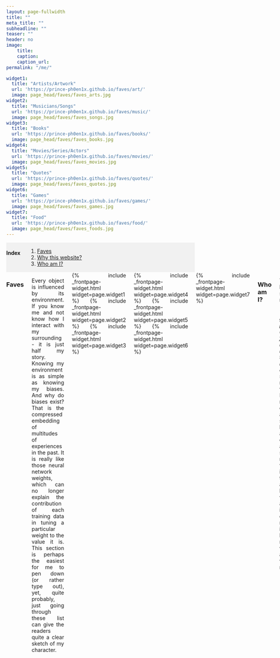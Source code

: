 ```yaml
---
layout: page-fullwidth
title: ""
meta_title: ""
subheadline: ""
teaser: ""
header: no
image:
    title: 
    caption: 
    caption_url:
permalink: "/me/"

widget1:
  title: "Artists/Artwork"
  url: 'https://prince-ph0en1x.github.io/faves/art/'
  image: page_head/faves/faves_arts.jpg
widget2:
  title: "Musicians/Songs"
  url: 'https://prince-ph0en1x.github.io/faves/music/'
  image: page_head/faves/faves_songs.jpg
widget3:
  title: "Books"
  url: 'https://prince-ph0en1x.github.io/faves/books/'
  image: page_head/faves/faves_books.jpg
widget4:
  title: "Movies/Series/Actors"
  url: 'https://prince-ph0en1x.github.io/faves/movies/'
  image: page_head/faves/faves_movies.jpg
widget5:
  title: "Quotes"
  url: 'https://prince-ph0en1x.github.io/faves/quotes/'
  image: page_head/faves/faves_quotes.jpg
widget6:
  title: "Games"
  url: 'https://prince-ph0en1x.github.io/faves/games/'
  image: page_head/faves/faves_games.jpg
widget7:
  title: "Food"
  url: 'https://prince-ph0en1x.github.io/faves/food/'
  image: page_head/faves/faves_foods.jpg
---
```


<div class="medium-12 medium-pull-0 columns" markdown="1" style='background-color:rgba(0, 0, 0, 0.0470588); text-align: left;'>

#### Index <a name="toc"></a>
1. [Faves](#faves)
2. [Why this website?](#siteintro)
3. [Who am I?](#whoami)
</div>

<div class="medium-12 medium-pull-0 columns" markdown="1" style='text-align: justify;'>

### Faves <a name="faves"></a>

Every object is influenced by its environment. If you know me and not know how I interact with my surrounding - it is just half my story. Knowing my environment is as simple as knowing my biases. And why do biases exist? That is the compressed embedding of multitudes of experiences in the past. It is really like those neural network weights, which can no longer explain the contribution of each training data in tuning a particular weight to the value it is. This section is perhaps the easiest for me to pen down (or rather type out), yet, quite probably, just going through these list can give the readers quite a clear sketch of my character.

<div class="row t60">
	{% include _frontpage-widget.html widget=page.widget1 %}
	{% include _frontpage-widget.html widget=page.widget2 %}
	{% include _frontpage-widget.html widget=page.widget3 %}
</div>

<div class="row t60">
	{% include _frontpage-widget.html widget=page.widget4 %}
	{% include _frontpage-widget.html widget=page.widget5 %}
	{% include _frontpage-widget.html widget=page.widget6 %}
</div>

<div class="row t60">
	{% include _frontpage-widget.html widget=page.widget7 %}
</div>


### Who am I? <a name="whoami"></a>

The quirky line that I like saying about myself is - *"Hello World! I'm a genetic program unplugged from the matrix, living my clock ticks by random if-else."*. It says I am a nerd - but what more? It says about my enchantment about the simulation hypothesis and evolutionary algorithms. It says about my fascination in bridging the digital and biological world, atleast in intelligent decision making. Yet, it says so little about me - about who I really am, about what defines me as 'me'...

For the brightest stars and the darkest chasms, a name is more than enough... take Alexander the Great or King Solomon, take Albert Einstein or Issac Newton, take Abraham Lincoln or Karl Marx for example.

But maybe I am biased here. I know very little of the greatest of the Chinese philosopher, or the South African athletes. I know these names as I also know what they stood out for - by formal education or social upbringing, is in a way connected to me. People indeed are remembered by the footprints they leave behind...

* My name - Aritra Sarkar
* My current occupation - PhD candidate at TU Delft working on application of quantum computing

doesn't quite encapsulate anything of who I am. The name hardly a shell, my current professional career a speck in the vastness of things I like to associate myself with. This is what this page is about...

but before that... a trip down memory lane... of each spin on the potter's wheel that shaped who I am today... an ode to every event, every person, who touched my life and moulded me.

... I was born on the rainy month of July, 1991 in Purulia, West Bengal. I lived there for the best part of my life. The place infused in me the simplicity of the district folks, the love for nature as well as the laid-back attitude towards life. I began my schooling there, at Little Angels School (don't know, how I still grew up to be a cunning imp though). An year after I got admission into the Assembly of God Church School, Purulia. My parents were both doctors working at the district hospital.

When I was in class three, my parents were transferred to Kolkata. We shifted leaving behind old friends and games. I joined the Assembly of God Church, Royd Street on November, 1999. For the first few months we stayed at my maternal uncle's residence, then we shifted to our new apartment in South Kolkata. Life was monotonous at home. I was a slow friend maker, so I found a better friend in my new computer. However, I made some friends in school. Years rolled by, and I focused my attention to academics and honing my skills in art and music.

From primary to secondary, and then to higher secondary. Years flew till I found myself at the board examinations. I fared well in ICSE and then took up science with computer science as additional. Finally came the numerous entrance gates. Among SPA Delhi (B.Arch), ITBHU Varanasi (B.Tech Power Electronics), HIT Kolkata (B.Tech ECE), SXC Kolkata (Hons. Physics), NIT Durgapur (B.Tech ECE) and IIST Thiruvananthapuram (B.Tech Avionics), I choose the later. I wonder how it would have been different if I had chosen something else? Sigh! We would never know! But, I loved space science from my tender years, and it was a dream come true.

... (add IIST, ISRO, TUD)

INTJ